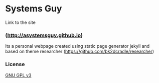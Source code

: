 # Systems Guy

Link to the site
### (http://asystemsguy.github.io)

Its a personal webpage created using static page generator jekyll and based on theme researcher (https://github.com/bk2dcradle/researcher)

### License

[GNU GPL v3](https://github.com/bk2dcradle/researcher/blob/gh-pages/LICENSE)
